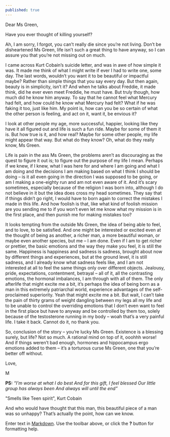 ```yaml
---
published: true
---
```

Dear Ms Green,

Have you ever thought of killing yourself? 

Ah, I am sorry, I forgot, you can’t really die since you’re not living. Don’t be disheartened Ms Green, life isn’t such a great thing to have anyway, so I can assure you that you’re not missing out on much.

I came across Kurt Cobain’s suicide letter, and was in awe of how simple it was. It made me think of what I might write if ever I had to write one, some day. The last words, wouldn’t you want it to be beautiful or impactful maybe? Rather than simple things that you say every day. But then again, beauty is in simplicity, isn’t it? And when he talks about Freddie, it made think, did he ever even meet Freddie, he must have. But truly though, how much did he know him anyway. To say that he cannot feel what Mercury had felt, and how could he know what Mercury had felt? What if he was faking it too, just like him. My point is, how can you be so certain of what the other person is feeling, and act on it, want it, be envious it?

I look at other people my age, more successful, happier, looking like they have it all figured out and life is such a fun ride. Maybe for some of them it is. But how true is it, and how real? Maybe for some other people, my life might appear that way. But what do they know? Oh, what do they really know, Ms Green.

Life is pain in the ass Ms Green, the problems aren’t as discouraging as the quest to figure it out is; to figure out the purpose of my life I mean. Perhaps if we knew, if I knew, what I was here for and where I am going and what I am doing and the decisions I am making based on what I think I should be doing – is it all even going in the direction I was supposed to be going, or am I making a one-eighty run and am not even aware of it. And it’s scary sometimes, especially because of the religion I was born into, although I do not believe in it but the idea does cross my head sometimes. They say that if things didn’t go right, I would have to born again to correct the mistakes I made in this life. And how foolish is that, like what kind of foolish mission are you sending me to if you won’t even let me know what my mission is in the first place, and then punish me for making mistakes too? 

It looks tempting from the outside Ms Green, the idea of being able to feel, and to love, to be satisfied. And one might be interested or excited even at the thought of being as another, a richer man, a more beautiful woman, or maybe even another species, but me – I am done. Even if I am to get richer or prettier, the basic emotions and the way they make you feel, it is still the same. Happiness is happiness and sadness is sadness, brought about now by different things and experiences, but at the ground level, it is still sadness, and I already know what sadness feels like, and I am not interested at all to feel the same things only over different objects. Jealousy, pride, expectations, contentment, betrayal – all of it, all the contrasting emotions, the hormonal imbalances, I am through with all of them. The only afterlife that might excite me a bit, it’s perhaps the idea of being born as a man in this extremely patriarchal world, experience advantages of the self-proclaimed superiority. Yeah that might excite me a bit. But wait, I can’t take the pain of thirty grams of weight dangling between my legs all my life and to be unable to control the overriding emotions that I don’t even want to feel in the first place but have to anyway and be controlled by them too, solely because of the testosterone running in my body – woah that’s a very painful life. I take it back. Cannot do it, no thank you.

So, conclusion of the story – you’re lucky Ms Green. Existence is a blessing surely, but life? Not so much. A rational mind on top of it, ooohhh worse! And if things weren’t bad enough, hormones and hippocampus ergo emotions added to them – it’s a torturous curse Ms Green, one that you’re better off without.

Love,

M


**PS:** _“I’m worse at what I do best
And for this gift, I feel blessed
Our little group has always been
And always will until the end”_

"Smells like Teen spirit", Kurt Cobain

And who would have thought that this man, this beautiful piece of a man was so unhappy? That’s actually the point, how can we know.


Enter text in [Markdown](http://daringfireball.net/projects/markdown/). Use the toolbar above, or click the **?** button for formatting help.
